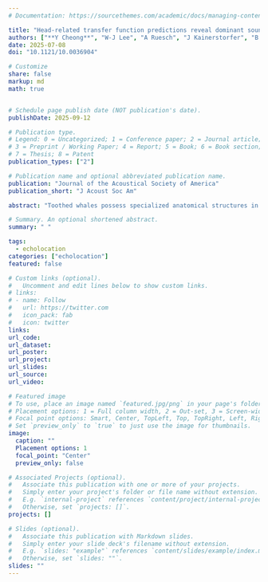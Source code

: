 ```yaml
---
# Documentation: https://sourcethemes.com/academic/docs/managing-content/

title: "Head-related transfer function predictions reveal dominant sound propagation mechanisms to the dolphin ears"
authors: ["**Y Cheong**", "W-J Lee", "A Ruesch", "J Kainerstorfer", "B Shinn-Cunningham"]
date: 2025-07-08
doi: "10.1121/10.0036904"

# Customize
share: false
markup: md
math: true


# Schedule page publish date (NOT publication's date).
publishDate: 2025-09-12

# Publication type.
# Legend: 0 = Uncategorized; 1 = Conference paper; 2 = Journal article;
# 3 = Preprint / Working Paper; 4 = Report; 5 = Book; 6 = Book section;
# 7 = Thesis; 8 = Patent
publication_types: ["2"]

# Publication name and optional abbreviated publication name.
publication: "Journal of the Acoustical Society of America"
publication_short: "J Acoust Soc Am"

abstract: "Toothed whales possess specialized anatomical structures in the head, including thin, excavated lower mandible embedded in mandibular fat bodies (MFBs), complex skull morphology fused with the upper jaw, and extensive air spaces surrounding the middle ears and beneath the skull. In this study, finite element modeling is used to investigate how these structures influence the transmission of water-borne sounds to the ears. The models are based on volumetric representations derived from computed tomography scans of a live bottlenose dolphin (Tursiops truncatus). The anatomical structures included in the model are iteratively modified and the predicted head-related transfer functions are used as a proxy for comparison. The results show that the MFBs, which support a lower sound speed than the surrounding tissues, significantly enhance the forward receiving directionality at echolocation frequencies through refraction in a manner similar to the melon in shaping the dolphins' highly directional transmission beams. Additionally, it is shown that in the frequencies encompassing dolphin communication signals, the air volumes help block the otherwise complex sound transmission through the bones. These findings highlight convergent evolutionary solutions in toothed whale anatomy to create strong directionality in both sound emission and reception governed by the same physical principles."

# Summary. An optional shortened abstract.
summary: " "

tags:
  - echolocation
categories: ["echolocation"]
featured: false

# Custom links (optional).
#   Uncomment and edit lines below to show custom links.
# links:
# - name: Follow
#   url: https://twitter.com
#   icon_pack: fab
#   icon: twitter
links:
url_code:
url_dataset:
url_poster:
url_project:
url_slides:
url_source:
url_video:

# Featured image
# To use, place an image named `featured.jpg/png` in your page's folder.
# Placement options: 1 = Full column width, 2 = Out-set, 3 = Screen-width
# Focal point options: Smart, Center, TopLeft, Top, TopRight, Left, Right, BottomLeft, Bottom, BottomRight
# Set `preview_only` to `true` to just use the image for thumbnails.
image:
  caption: ""
  Placement options: 1
  focal_point: "Center"
  preview_only: false

# Associated Projects (optional).
#   Associate this publication with one or more of your projects.
#   Simply enter your project's folder or file name without extension.
#   E.g. `internal-project` references `content/project/internal-project/index.md`.
#   Otherwise, set `projects: []`.
projects: []

# Slides (optional).
#   Associate this publication with Markdown slides.
#   Simply enter your slide deck's filename without extension.
#   E.g. `slides: "example"` references `content/slides/example/index.md`.
#   Otherwise, set `slides: ""`.
slides: ""
---
```

